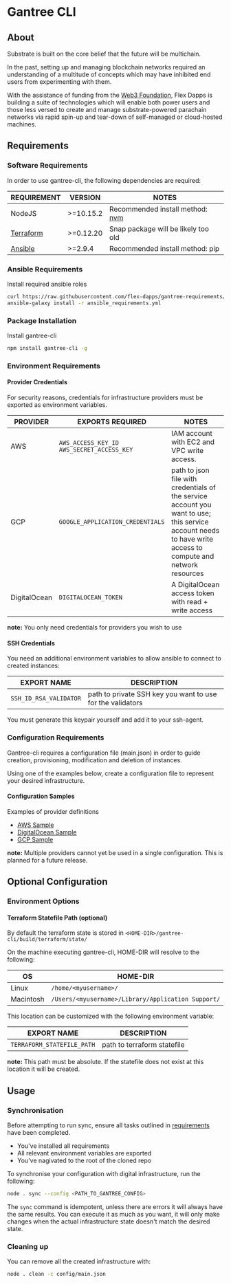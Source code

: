 # Gantree CLI

## About

Substrate is built on the core belief that the future will be multichain.

In the past, setting up and managing blockchain networks required an understanding of a multitude of concepts which may have inhibited end users from experimenting with them.

With the assistance of funding from the [Web3 Foundation](https://web3.foundation/), Flex Dapps is building a suite of technologies which will enable both power users and those less versed to create and manage substrate-powered parachain networks via rapid spin-up and tear-down of self-managed or cloud-hosted machines.

## Requirements

### Software Requirements

In order to use gantree-cli, the following dependencies are required:

| REQUIREMENT                    | VERSION   | NOTES                                          |
| ------------------------------ | --------- | ---------------------------------------------- |
| NodeJS                         | >=10.15.2 | Recommended install method: [nvm](nvm-install) |
| [Terraform](terraform-install) | >=0.12.20 | Snap package will be likely too old            |
| [Ansible](ansible-install)     | >=2.9.4   | Recommended install method: pip                |

[nvm-install]: https://github.com/nvm-sh/nvm
[yarn-install]: https://yarnpkg.com/lang/en/docs/install
[terraform-install]: https://www.terraform.io/downloads.html
[ansible-install]: https://docs.ansible.com/ansible/latest/installation_guide/intro_installation.html

### Ansible Requirements

Install required ansible roles

```bash
curl https://raw.githubusercontent.com/flex-dapps/gantree-requirements/master/ansible-galaxy/requirements.yml > ansible_requirements.yml
ansible-galaxy install -r ansible_requirements.yml
```

### Package Installation

Install gantree-cli

```bash
npm install gantree-cli -g
```

### Environment Requirements

#### Provider Credentials

For security reasons, credentials for infrastructure providers must be exported as environment variables.

| PROVIDER     | EXPORTS REQUIRED                                | NOTES                                                                                                                                                       |
| ------------ | ----------------------------------------------- | ----------------------------------------------------------------------------------------------------------------------------------------------------------- |
| AWS          | `AWS_ACCESS_KEY_ID`</br>`AWS_SECRET_ACCESS_KEY` | IAM account with EC2 and VPC write access.                                                                                                                  |
| GCP          | `GOOGLE_APPLICATION_CREDENTIALS`                | path to json file with credentials of the service account you want to use; this service account needs to have write access to compute and network resources |
| DigitalOcean | `DIGITALOCEAN_TOKEN`                            | A DigitalOcean access token with read + write access                                                                                                        |

**note:** You only need credentials for providers you wish to use

#### SSH Credentials

You need an additional environment variables to allow ansible to connect to created instances:

| EXPORT NAME            | DESCRIPTION                                                |
| ---------------------- | ---------------------------------------------------------- |
| `SSH_ID_RSA_VALIDATOR` | path to private SSH key you want to use for the validators |

You must generate this keypair yourself and add it to your ssh-agent.

### Configuration Requirements

Gantree-cli requires a configuration file (main.json) in order to guide creation, provisioning, modification and deletion of instances.

Using one of the examples below, create a configuration file to represent your desired infrastructure.

#### Configuration Samples

Examples of provider definitions

* [AWS Sample](samples/config/only_aws.sample.json)
* [DigitalOcean Sample](samples/config/only_do.sample.json)
* [GCP Sample](samples/config/only_gcp.sample.json)

**note:** Multiple providers cannot yet be used in a single configuration. This is planned for a future release.

## Optional Configuration

### Environment Options

#### Terraform Statefile Path (optional)

By default the terraform state is stored in `<HOME-DIR>/gantree-cli/build/terraform/state/`

On the machine executing gantree-cli, HOME-DIR will resolve to the following:

| OS        | HOME-DIR                                           |
| --------- | -------------------------------------------------- |
| Linux     | `/home/<myusername>/`                              |
| Macintosh | `/Users/<myusername>/Library/Application Support/` |

This location can be customized with the following environment variable:

| EXPORT NAME                | DESCRIPTION                 |
| -------------------------- | --------------------------- |
| `TERRAFORM_STATEFILE_PATH` | path to terraform statefile |

**note:** This path must be absolute. If the statefile does not exist at this location it will be created.

## Usage

### Synchronisation

Before attempting to run sync, ensure all tasks outlined in [requirements](#requirements) have been completed.

* You've installed all requirements
* All relevant environment variables are exported
* You've nagivated to the root of the cloned repo

To synchronise your configuration with digital infrastructure, run the following:

```bash
node . sync --config <PATH_TO_GANTREE_CONFIG>
```

The `sync` command is idempotent, unless there are errors it will always have
the same results. You can execute it as much as you want, it will only make
changes when the actual infrastructure state doesn't match the desired state.

### Cleaning up

You can remove all the created infrastructure with:

```bash
node . clean -c config/main.json
```
